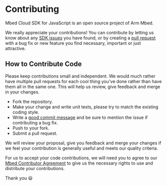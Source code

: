 # Contributing

Mbed Cloud SDK for JavaScript is an open source project of Arm Mbed.

We really appreciate your contributions! You can contribute by letting us know
about any [SDK issues](https://github.com/ARMmbed/mbed-cloud-sdk-javascript/issues)
you have found, or by creating a [pull request](https://github.com/ARMmbed/mbed-cloud-sdk-javascript/pulls)
with a bug fix or new feature you find necessary, important or just attractive.

## How to Contribute Code

Please keep contributions small and independent. We would much rather have
multiple pull requests for each cool thing you've done rather than have them all
in the same one. This will help us review, give feedback and merge in your
changes.

- Fork the repository.
- Make your change and write unit tests, please try to match the existing coding
  style.
- Write a [good commit message](http://tbaggery.com/2008/04/19/a-note-about-git-commit-messages.html)
  and be sure to mention the issue if contributing a bug fix.
- Push to your fork.
- Submit a pull request.

We will review your proposal, give you feedback and merge your changes if we
feel your contribution is generally useful and meets our quality criteria.

For us to accept your code contributions, we will need you to agree to our [Mbed
Contributor Agreement](http://developer.mbed.org/contributor_agreement/) to give
us the necessary rights to use and distribute your contributions.

Thank you :smiley:
